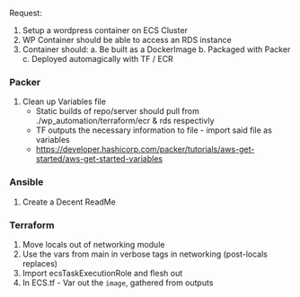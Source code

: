 Request:
1. Setup a wordpress container on ECS Cluster
2. WP Container should be able to access an RDS instance
3. Container should:
   a. Be built as a DockerImage
   b. Packaged with Packer
   c. Deployed automagically with TF / ECR



### Packer

1. Clean up Variables file 
    - Static builds of repo/server should pull from ./wp_automation/terraform/ecr & rds respectivly 
    - TF outputs the necessary information to file - import said file as variables
    - https://developer.hashicorp.com/packer/tutorials/aws-get-started/aws-get-started-variables

### Ansible
1. Create a Decent ReadMe

### Terraform
1. Move locals out of networking module
2. Use the vars from main in verbose tags in networking (post-locals replaces)
3. Import ecsTaskExecutionRole and flesh out
4. In ECS.tf - Var out the `image`, gathered from outputs
